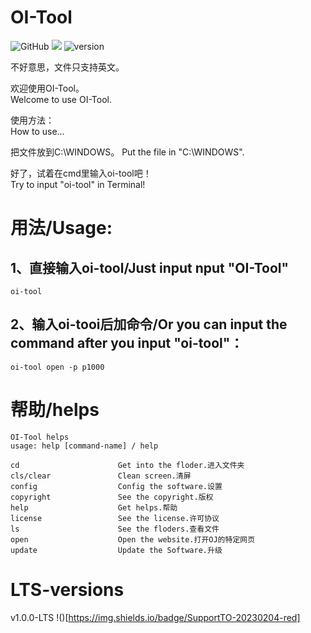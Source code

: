 # OI-Tool

![GitHub](https://img.shields.io/github/license/HelloOSMe/OI-Tool) ![](https://img.shields.io/badge/OS-Windows-green) ![version](https://img.shields.io/badge/version-v1.0.0--LTS-blue)

不好意思，文件只支持英文。

欢迎使用OI-Tool。  
Welcome to use OI-Tool.

使用方法：  
How to use...

把文件放到C:\WINDOWS。 
Put the file in "C:\WINDOWS".

好了，试着在cmd里输入oi-tool吧！  
Try to input "oi-tool" in Terminal!

# 用法/Usage:

## 1、直接输入oi-tool/Just input nput "OI-Tool"

```
oi-tool
```

## 2、输入oi-tooi后加命令/Or you can input the command after you input "oi-tool"：

```
oi-tool open -p p1000
```

# 帮助/helps
```
OI-Tool helps
usage: help [command-name] / help

cd                      Get into the floder.进入文件夹
cls/clear               Clean screen.清屏
config                  Config the software.设置
copyright               See the copyright.版权
help                    Get helps.帮助
license                 See the license.许可协议
ls                      See the floders.查看文件
open                    Open the website.打开OJ的特定网页
update                  Update the Software.升级
```



# LTS-versions
v1.0.0-LTS !()[https://img.shields.io/badge/SupportTO-20230204-red]
